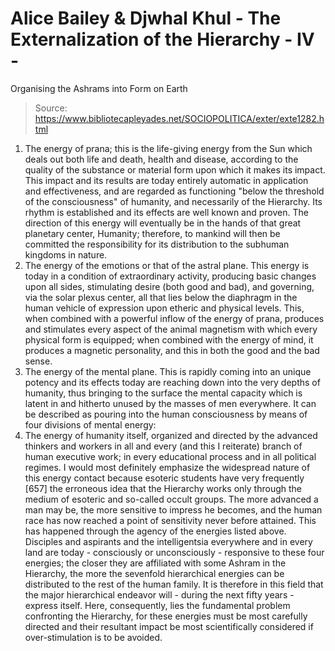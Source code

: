 # Alice Bailey & Djwhal Khul - The Externalization of the Hierarchy - IV -
Organising the Ashrams into Form on Earth

> Source: https://www.bibliotecapleyades.net/SOCIOPOLITICA/exter/exte1282.html

1. The energy of prana; this is the life-giving energy from the Sun which deals out both life and death, health and disease, according to the quality of the substance or material form upon which it makes its impact. This impact and its results are today entirely automatic in application and effectiveness, and are regarded as functioning "below the threshold of the consciousness" of humanity, and necessarily of the Hierarchy. Its rhythm is established and its effects are well known and proven. The direction of this energy will eventually be in the hands of that great planetary center, Humanity; therefore, to mankind will then be committed the responsibility for its distribution to the subhuman kingdoms in nature.
2. The energy of the emotions or that of the astral plane. This energy is today in a condition of extraordinary activity, producing basic changes upon all sides, stimulating desire (both good and bad), and governing, via the solar plexus center, all that lies below the diaphragm in the human vehicle of expression upon etheric and physical levels. This, when combined with a powerful inflow of the energy of prana, produces and stimulates every aspect of the animal magnetism with which every physical form is equipped; when combined with the energy of mind, it produces a magnetic personality, and this in both the good and the bad sense.
3. The energy of the mental plane. This is rapidly coming into an unique potency and its effects today are reaching down into the very depths of humanity, thus bringing to the surface the mental capacity which is latent in and hitherto unused by the masses of men everywhere. It can be described as pouring into the human consciousness by means of four divisions of mental energy:
4. The energy of humanity itself, organized and directed by the advanced thinkers and workers in all and every (and this I reiterate) branch of human executive work; in every educational process and in all political regimes. I would most definitely emphasize the widespread nature of this energy contact because esoteric students have very frequently [657] the erroneous idea that the Hierarchy works only through the medium of esoteric and so-called occult groups. The more advanced a man may be, the more sensitive to impress he becomes, and the human race has now reached a point of sensitivity never before attained. This has happened through the agency of the energies listed above. Disciples and aspirants and the intelligentsia everywhere and in every land are today - consciously or unconsciously - responsive to these four energies; the closer they are affiliated with some Ashram in the Hierarchy, the more the sevenfold hierarchical energies can be distributed to the rest of the human family. It is therefore in this field that the major hierarchical endeavor will - during the next fifty years - express itself. Here, consequently, lies the fundamental problem confronting the Hierarchy, for these energies must be most carefully directed and their resultant impact be most scientifically considered if over-stimulation is to be avoided.
